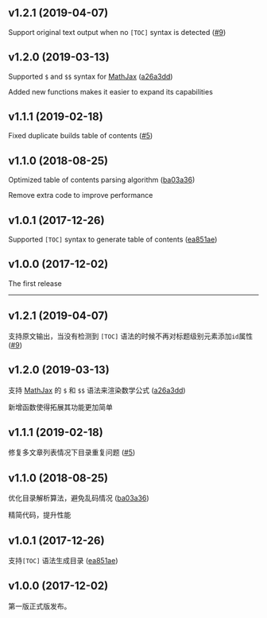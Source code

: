 ## v1.2.1 (2019-04-07)

Support  original text output when no  `[TOC]` syntax is detected ([#9](https://github.com/mrgeneralgoo/typecho-markdown/issues/9))

## v1.2.0 (2019-03-13)

Supported `$` and `$$` syntax for [MathJax](https://www.mathjax.org) ([a26a3dd](https://github.com/mrgeneralgoo/typecho-markdown/commit/a26a3dd684274817140ac3e1683779f5cfceb877))

Added new functions makes it easier to expand its capabilities

## v1.1.1 (2019-02-18)

Fixed duplicate builds table of contents ([#5](https://github.com/mrgeneralgoo/typecho-markdown/issues/5))

## v1.1.0 (2018-08-25)

Optimized  table of contents parsing algorithm ([ba03a36](https://github.com/mrgeneralgoo/typecho-markdown/commit/ba03a3635624b45fe7b37fdd5b56926823c6d625))

Remove extra code to improve performance

## v1.0.1 (2017-12-26)

Supported `[TOC]` syntax to generate table of contents ([ea851ae](https://github.com/mrgeneralgoo/typecho-markdown/commit/ea851aed059ea7310219bfe0612a2a51f50f97d6))

## v1.0.0 (2017-12-02)

The first release

------

## v1.2.1 (2019-04-07)

支持原文输出，当没有检测到 `[TOC]` 语法的时候不再对标题级别元素添加`id`属性 ([#9](https://github.com/mrgeneralgoo/typecho-markdown/issues/9))

## v1.2.0 (2019-03-13)

支持 [MathJax](https://www.mathjax.org) 的 `$` 和 `$$` 语法来渲染数学公式 ([a26a3dd](https://github.com/mrgeneralgoo/typecho-markdown/commit/a26a3dd684274817140ac3e1683779f5cfceb877))

新增函数使得拓展其功能更加简单

## v1.1.1 (2019-02-18)

修复多文章列表情况下目录重复问题 ([#5](https://github.com/mrgeneralgoo/typecho-markdown/issues/5))

## v1.1.0 (2018-08-25)

优化目录解析算法，避免乱码情况 ([ba03a36](https://github.com/mrgeneralgoo/typecho-markdown/commit/ba03a3635624b45fe7b37fdd5b56926823c6d625))

精简代码，提升性能

## v1.0.1 (2017-12-26)

支持`[TOC]` 语法生成目录 ([ea851ae](https://github.com/mrgeneralgoo/typecho-markdown/commit/ea851aed059ea7310219bfe0612a2a51f50f97d6))

## v1.0.0 (2017-12-02)

第一版正式版发布。